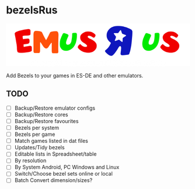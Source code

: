 # bezelsRus

![All You R Bezels are Belonging yto Us](src/assets/graphics/emusRus.png)

Add Bezels to your games in ES-DE and other emulators.

## TODO

* [ ] Backup/Restore emulator configs
* [ ] Backup/Restore cores
* [ ] Backup/Restore favourites
* [ ] Bezels per system
* [ ] Bezels per game
* [ ] Match games listed in dat files
* [ ] Updates/Tidy bezels
* [ ] Editable lists in Spreadsheet/table
* [ ] By resolution
* [ ] By System Android, PC Windows and Linux
* [ ] Switch/Choose bezel sets online or local
* [ ] Batch Convert dimension/sizes?
